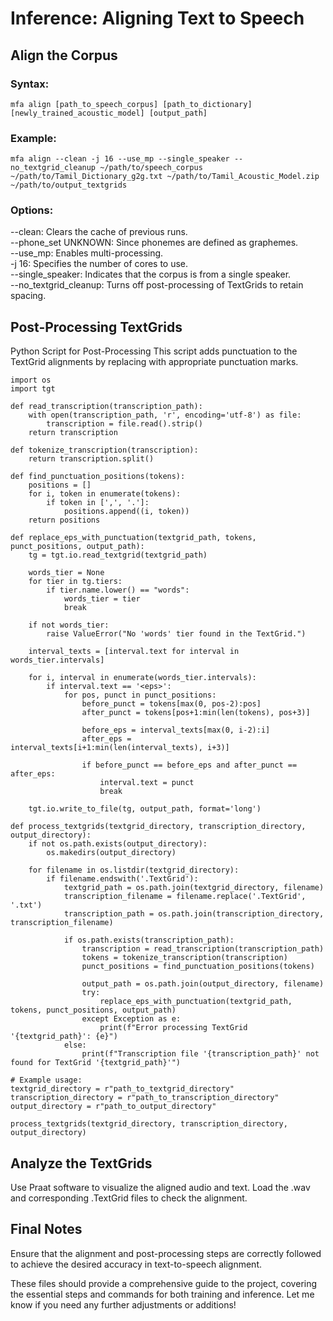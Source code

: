 # Inference: Aligning Text to Speech

## Align the Corpus

### Syntax:
```
mfa align [path_to_speech_corpus] [path_to_dictionary] [newly_trained_acoustic_model] [output_path]
```
### Example:
```
mfa align --clean -j 16 --use_mp --single_speaker --no_textgrid_cleanup ~/path/to/speech_corpus ~/path/to/Tamil_Dictionary_g2g.txt ~/path/to/Tamil_Acoustic_Model.zip ~/path/to/output_textgrids
```

### Options:
--clean: Clears the cache of previous runs.<br/>
--phone_set UNKNOWN: Since phonemes are defined as graphemes.<br/>
--use_mp: Enables multi-processing.<br/>
-j 16: Specifies the number of cores to use.<br/>
--single_speaker: Indicates that the corpus is from a single speaker.<br/>
--no_textgrid_cleanup: Turns off post-processing of TextGrids to retain spacing.<br/>

## Post-Processing TextGrids
Python Script for Post-Processing
This script adds punctuation to the TextGrid alignments by replacing <eps> with appropriate punctuation marks.

```
import os
import tgt

def read_transcription(transcription_path):
    with open(transcription_path, 'r', encoding='utf-8') as file:
        transcription = file.read().strip()
    return transcription

def tokenize_transcription(transcription):
    return transcription.split()

def find_punctuation_positions(tokens):
    positions = []
    for i, token in enumerate(tokens):
        if token in [',', '.']:
            positions.append((i, token))
    return positions

def replace_eps_with_punctuation(textgrid_path, tokens, punct_positions, output_path):
    tg = tgt.io.read_textgrid(textgrid_path)
    
    words_tier = None
    for tier in tg.tiers:
        if tier.name.lower() == "words":
            words_tier = tier
            break
    
    if not words_tier:
        raise ValueError("No 'words' tier found in the TextGrid.")
    
    interval_texts = [interval.text for interval in words_tier.intervals]
    
    for i, interval in enumerate(words_tier.intervals):
        if interval.text == '<eps>':
            for pos, punct in punct_positions:
                before_punct = tokens[max(0, pos-2):pos]
                after_punct = tokens[pos+1:min(len(tokens), pos+3)]
                
                before_eps = interval_texts[max(0, i-2):i]
                after_eps = interval_texts[i+1:min(len(interval_texts), i+3)]
                
                if before_punct == before_eps and after_punct == after_eps:
                    interval.text = punct
                    break
    
    tgt.io.write_to_file(tg, output_path, format='long')

def process_textgrids(textgrid_directory, transcription_directory, output_directory):
    if not os.path.exists(output_directory):
        os.makedirs(output_directory)
    
    for filename in os.listdir(textgrid_directory):
        if filename.endswith('.TextGrid'):
            textgrid_path = os.path.join(textgrid_directory, filename)
            transcription_filename = filename.replace('.TextGrid', '.txt')
            transcription_path = os.path.join(transcription_directory, transcription_filename)
            
            if os.path.exists(transcription_path):
                transcription = read_transcription(transcription_path)
                tokens = tokenize_transcription(transcription)
                punct_positions = find_punctuation_positions(tokens)
                
                output_path = os.path.join(output_directory, filename)
                try:
                    replace_eps_with_punctuation(textgrid_path, tokens, punct_positions, output_path)
                except Exception as e:
                    print(f"Error processing TextGrid '{textgrid_path}': {e}")
            else:
                print(f"Transcription file '{transcription_path}' not found for TextGrid '{textgrid_path}'")

# Example usage:
textgrid_directory = r"path_to_textgrid_directory"
transcription_directory = r"path_to_transcription_directory"
output_directory = r"path_to_output_directory"

process_textgrids(textgrid_directory, transcription_directory, output_directory)
```

## Analyze the TextGrids
Use Praat software to visualize the aligned audio and text.
Load the .wav and corresponding .TextGrid files to check the alignment.

## Final Notes
Ensure that the alignment and post-processing steps are correctly followed to achieve the desired accuracy in text-to-speech alignment.

These files should provide a comprehensive guide to the project, covering the essential steps and commands for both training and inference. Let me know if you need any further adjustments or additions!



